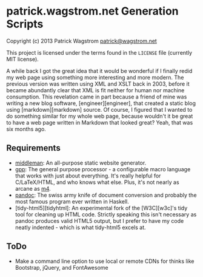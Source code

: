 patrick.wagstrom.net Generation Scripts
=======================================

Copyright (c) 2013 Patrick Wagstrom <patrick@wagstrom.net>

This project is licensed under the terms found in the `LICENSE` file (currently
MIT license).

A while back I got the great idea that it would be wonderful if I finally redid
my web page using something more interesting and more modern. The previous
version was written using XML and XSLT back in 2003, before it became
abundantly clear that XML is fit neither for human nor machine consumption.
This revelation came in part because a friend of mine was writing a new blog
software, [engineer][engineer], that created a static blog using
[markdown][markdown] source. Of course, I figured that I wanted to do something
similar for my whole web page, because wouldn't it be great to have a web page
written in Markdown that looked great? Yeah, that was six months ago.

Requirements
------------

* [middleman][middleman]: An all-purpose static website generator.
* [gpp][gpp]: The general purpose processor - a configurable macro language
  that works with just about everything. It's really helpful for C/LaTeX/HTML,
  and who knows what else. Plus, it's not nearly as arcane as [m4][m4].
* [pandoc][pandoc]: The swiss army knife of document conversion and probably
  the most famous program ever written in Haskell.
* [tidy-html5][tidyhtml]: An experimental fork of the [W3C][w3c]'s tidy tool
  for cleaning up HTML code. Strictly speaking this isn't necessary as pandoc
  produces valid HTML5 output, but I prefer to have my code neatly indented -
  which is what tidy-html5 excels at.

ToDo
----

* Make a command line option to use local or remote CDNs for thinks like Bootstrap, jQuery, and FontAwesome

[pandoc]: http://johnmacfarlane.net/pandoc/
[gpp]: http://en.nothingisreal.com/wiki/GPP
[tidyhtml5]: http://w3c.github.io/tidy-html5/
[m4]: http://www.gnu.org/software/m4/
[middleman]: http://middlemanapp.com/
